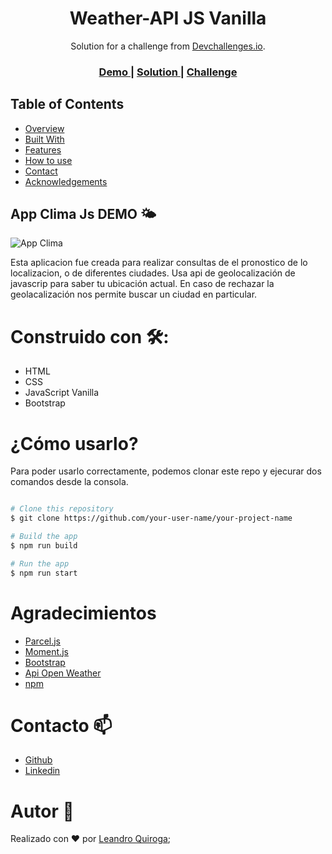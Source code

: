 <!-- Please update value in the {}  -->

<h1 align="center">Weather-API JS Vanilla</h1>

<div align="center">
   Solution for a challenge from  <a href="http://devchallenges.io" target="_blank">Devchallenges.io</a>.
</div>

<div align="center">
  <h3>
    <a href="https://{your-demo-link.your-domain}">
      Demo
    </a>
    <span> | </span>
    <a href="https://{your-url-to-the-solution}">
      Solution
    </a>
    <span> | </span>
    <a href="https://devchallenges.io/challenges/mM1UIenRhK808W8qmLWv">
      Challenge
    </a>
  </h3>
</div>



## Table of Contents

- [Overview](#overview)
- [Built With](#built-with)
- [Features](#features)
- [How to use](#how-to-use)
- [Contact](#contact)
- [Acknowledgements](#acknowledgements)

<!-- OVERVIEW -->

## App Clima Js DEMO 🌤

![App Clima](https://user-images.githubusercontent.com/80013958/137040037-e55e7616-b59c-4b38-9e85-20ad4a5befe4.gif)

Esta aplicacion fue creada para realizar consultas de el pronostico de lo localizacion, o de diferentes ciudades. Usa api de geolocalización de javascrip para saber tu ubicación actual. En caso de rechazar la geolacalización nos permite buscar un ciudad en particular. 

# Construido con 🛠️:

- HTML
- CSS
- JavaScript Vanilla
- Bootstrap


# ¿Cómo usarlo?

<!-- Example: -->

Para poder usarlo correctamente, podemos clonar este repo y ejecurar dos comandos desde la consola. 

```bash

# Clone this repository
$ git clone https://github.com/your-user-name/your-project-name

# Build the app
$ npm run build

# Run the app
$ npm run start
```

# Agradecimientos

- [Parcel.js](https://nodejs.org/)
- [Moment.js](https://nodejs.org/)
- [Bootstrap](https://nodejs.org/)
- [Api Open Weather](https://openweathermap.org/)
- [npm](http://npmjs.com)

# Contacto 📫

- [Github](https://{github.com/your-usermame})
- [Linkedin](https://{twitter.com/your-username})

# Autor 👤
Realizado con ❤️ por [Leandro Quiroga](https://github.com/leandroquiroga);
